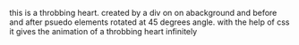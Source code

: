this is a throbbing heart. 
created by a div on on abackground and before and after psuedo elements rotated at 45 degrees angle.
with the help of css it gives the animation of a throbbing heart infinitely
